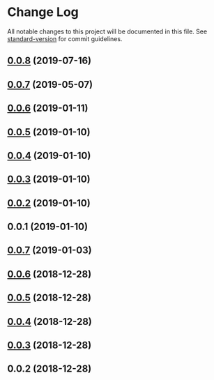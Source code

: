 # Change Log

All notable changes to this project will be documented in this file. See [standard-version](https://github.com/conventional-changelog/standard-version) for commit guidelines.

<a name="0.0.8"></a>
## [0.0.8](https://github.com/fabric-map-vue/fabric-map-vue/compare/v0.0.7...v0.0.8) (2019-07-16)



<a name="0.0.7"></a>
## [0.0.7](https://github.com/fabric-map-vue/fabric-map-vue/compare/v0.0.6...v0.0.7) (2019-05-07)



<a name="0.0.6"></a>
## [0.0.6](https://github.com/fabric-map-vue/fabric-map-vue/compare/v0.0.5...v0.0.6) (2019-01-11)



<a name="0.0.5"></a>
## [0.0.5](https://github.com/fabric-map-vue/fabric-map-vue/compare/v0.0.4...v0.0.5) (2019-01-10)



<a name="0.0.4"></a>
## [0.0.4](https://github.com/fabric-map-vue/fabric-map-vue/compare/v0.0.3...v0.0.4) (2019-01-10)



<a name="0.0.3"></a>
## [0.0.3](https://github.com/fabric-map-vue/fabric-map-vue/compare/v0.0.2...v0.0.3) (2019-01-10)



<a name="0.0.2"></a>
## [0.0.2](https://github.com/fabric-map-vue/fabric-map-vue/compare/v0.0.1...v0.0.2) (2019-01-10)



<a name="0.0.1"></a>
## 0.0.1 (2019-01-10)



<a name="0.0.7"></a>
## [0.0.7](https://github.com/fabric-coordinator-vue/fabric-coordinator-vue/compare/v0.0.6...v0.0.7) (2019-01-03)



<a name="0.0.6"></a>
## [0.0.6](https://github.com/fabric-coordinator-vue/fabric-coordinator-vue/compare/v0.0.5...v0.0.6) (2018-12-28)



<a name="0.0.5"></a>
## [0.0.5](https://github.com/fabric-coordinator-vue/fabric-coordinator-vue/compare/v0.0.4...v0.0.5) (2018-12-28)



<a name="0.0.4"></a>
## [0.0.4](https://github.com/fabric-coordinator-vue/fabric-coordinator-vue/compare/v0.0.3...v0.0.4) (2018-12-28)



<a name="0.0.3"></a>
## [0.0.3](https://github.com/fabric-coordinator-vue/fabric-coordinator-vue/compare/v0.0.2...v0.0.3) (2018-12-28)



<a name="0.0.2"></a>
## 0.0.2 (2018-12-28)
